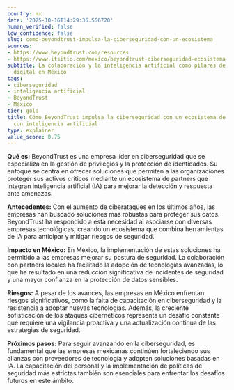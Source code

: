 ```yaml
---
country: mx
date: '2025-10-16T14:29:36.556720'
human_verified: false
low_confidence: false
slug: como-beyondtrust-impulsa-la-ciberseguridad-con-un-ecosistema
sources:
- https://www.beyondtrust.com/resources
- https://www.itsitio.com/mexico/beyondtrust-ciberseguridad-ecosistema-partners
subtitle: La colaboración y la inteligencia artificial como pilares de la seguridad
  digital en México
tags:
- ciberseguridad
- inteligencia artificial
- BeyondTrust
- México
tier: gold
title: Cómo BeyondTrust impulsa la ciberseguridad con un ecosistema de partners fortalecido
  con inteligencia artificial
type: explainer
value_score: 0.75
---
```


<p><strong>Qué es:</strong> BeyondTrust es una empresa líder en ciberseguridad que se especializa en la gestión de privilegios y la protección de identidades. Su enfoque se centra en ofrecer soluciones que permiten a las organizaciones proteger sus activos críticos mediante un ecosistema de partners que integran inteligencia artificial (IA) para mejorar la detección y respuesta ante amenazas.</p><p><strong>Antecedentes:</strong> Con el aumento de ciberataques en los últimos años, las empresas han buscado soluciones más robustas para proteger sus datos. BeyondTrust ha respondido a esta necesidad al asociarse con diversas empresas tecnológicas, creando un ecosistema que combina herramientas de IA para anticipar y mitigar riesgos de seguridad.</p><p><strong>Impacto en México:</strong> En México, la implementación de estas soluciones ha permitido a las empresas mejorar su postura de seguridad. La colaboración con partners locales ha facilitado la adopción de tecnologías avanzadas, lo que ha resultado en una reducción significativa de incidentes de seguridad y una mayor confianza en la protección de datos sensibles.</p><p><strong>Riesgos:</strong> A pesar de los avances, las empresas en México enfrentan riesgos significativos, como la falta de capacitación en ciberseguridad y la resistencia a adoptar nuevas tecnologías. Además, la creciente sofisticación de los ataques cibernéticos representa un desafío constante que requiere una vigilancia proactiva y una actualización continua de las estrategias de seguridad.</p><p><strong>Próximos pasos:</strong> Para seguir avanzando en la ciberseguridad, es fundamental que las empresas mexicanas continúen fortaleciendo sus alianzas con proveedores de tecnología y adopten soluciones basadas en IA. La capacitación del personal y la implementación de políticas de seguridad más estrictas también son esenciales para enfrentar los desafíos futuros en este ámbito.</p>